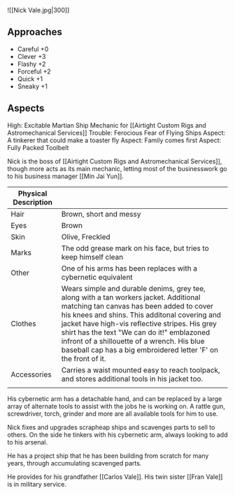 ![[Nick Vale.jpg|300]]

## Approaches
- Careful +0
- Clever +3
- Flashy +2
- Forceful +2
- Quick +1
- Sneaky +1
## Aspects
High: Excitable Martian Ship Mechanic for [[Airtight Custom Rigs and Astromechanical Services]]
Trouble: Ferocious Fear of Flying Ships
Aspect: A tinkerer that could make a toaster fly
Aspect: Family comes first
Aspect: Fully Packed Toolbelt

Nick is the boss of [[Airtight Custom Rigs and Astromechanical Services]], though more acts as its main mechanic, letting most of the businesswork go to his business manager [[Min Jai Yun]].


| Physical Description |  |
| ---- | ---- |
| Hair | Brown, short and messy |
| Eyes | Brown |
| Skin | Olive, Freckled |
| Marks | The odd grease mark on his face, but tries to keep himself clean |
| Other | One of his arms has been replaces with a cybernetic equivalent |
| Clothes | Wears simple and durable denims, grey tee, along with a tan workers jacket. Additional matching tan canvas has been added to cover his knees and shins. This additonal covering and jacket have high-vis reflective stripes. His grey shirt has the text "We can do it!" emblazoned infront of a shillouette of a wrench. His blue baseball cap has a big embroidered letter 'F' on the front of it. |
| Accessories | Carries a waist mounted easy to reach toolpack, and stores additional tools in his jacket too. |
|  |  |

His cybernetic arm has a detachable hand, and can be replaced by a large array of alternate tools to assist with the jobs he is working on. A rattle gun, screwdriver, torch, grinder and more are all available tools for him to use.

Nick fixes and upgrades scrapheap ships and scavenges parts to sell to others. On the side he tinkers with his cybernetic arm, always looking to add to his arsenal.

He has a project ship that he has been building from scratch for many years, through accumulating scavenged parts.

He provides for his grandfather [[Carlos Vale]].
His twin sister [[Fran Vale]] is in military service.

